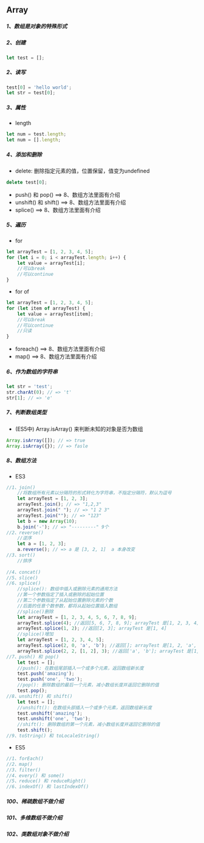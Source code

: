 ## Array



##### 1、数组是对象的特殊形式

##### 2、创建

```js
let test = [];
```

##### 2、读写

```js
test[0] = 'hello world';
let str = test[0];
```

##### 3、属性

- length

``` js
let num = test.length;
let num = [].length;
```

##### 4、添加和删除

- delete: 删除指定元素的值，位置保留，值变为undefined

``` js
delete test[0];
```

- push() 和 pop() ==> 8、数组方法里面有介绍
- unshift() 和 shift() ==> 8、数组方法里面有介绍
- splice() ==> 8、数组方法里面有介绍

##### 5、遍历

- for

``` js
let arrayTest = [1, 2, 3, 4, 5];
for (let i = 0; i < arrayTest.length; i++) {
    let value = arrayTest[i];
    //可以break
    //可以continue
}
```

- for of

``` js
let arrayTest = [1, 2, 3, 4, 5];
for (let item of arrayTest) {
    let value = arrayTest[item];
    //可以break
    //可以continue
    //只读
}
```

- foreach() ==> 8、数组方法里面有介绍
- map() ==> 8、数组方法里面有介绍

##### 6、作为数组的字符串

``` js
let str = 'test';
str.charAt(0); // => 't'
str[1]; // => 'e'
```

##### 7、判断数组类型

- (ES5中) Array.isArray() 来判断未知的对象是否为数组

``` js
Array.isArray([]); // => true
Array.isArray({}); // => fasle
```

##### 8、数组方法

- ES3

``` js
//1、join()
	//将数组所有元素以分隔符的形式转化为字符串，不指定分隔符，默认为逗号
	let arrayTest = [1, 2, 3];
	arrayTest.join(); // => "1,2,3"
	arrayTest.join(" "); // => "1 2 3"
	arrayTest.join(""); // => "123"
	let b = new Array(10);
	b.join('-'); // => "---------" 9个
//2、reverse()
	//逆序
	let a = [1, 2, 3];
	a.reverse(); // => a 是 [3, 2, 1]  a 本身改变
//3、sort()
	//排序
	
//4、concat()
//5、slice()
//6、splice()
    //splice(): 数组中插入或删除元素的通用方法
    //第一个参数指定了插入或删除的起始位置
    //第二个参数指定了从起始位置删除元素的个数
    //后面的任意个数参数，都将从起始位置插入数组
    //splice()删除
    let arrayTest = [1, 2, 3, 4, 5, 6, 7, 8, 9];
    arrayTest.splice(4); //返回[5, 6, 7, 8, 9]; arrayTest 是[1, 2, 3, 4]
    arrayTest.splice(1, 2); //返回[2, 3]; arrayTest 是[1, 4]
    //splice()增加
    let arrayTest = [1, 2, 3, 4, 5];
    arrayTest.splice(2, 0, 'a', 'b'); //返回[]; arrayTest 是[1, 2, 'a', 'b', 3, 4, 5]
    arrayTest.splice(2, 2, [1, 2], 3); //返回['a', 'b']; arrayTest 是[1, 2, [1, 2], 3, 3, 4, 5]
//7、push() 和 pop()
    let test = [];
    //push(): 在数组尾部插入一个或多个元素，返回数组新长度
    test.push('amazing'); 
    test.push('one', 'two');
    //pop(): 删除数组的最后一个元素，减小数组长度并返回它删除的值
    test.pop();
//8、unshift() 和 shift()
    let test = [];
    //unshift(): 在数组头部插入一个或多个元素，返回数组新长度
    test.unshift('amazing');
    test.unshift('one', 'two');
    //shift(): 删除数组的第一个元素，减小数组长度并返回它删除的值
    test.shift();
//9、toString() 和 toLocaleString()
```

- ES5

``` js
//1、forEach()
//2、map()
//3、filter()
//4、every() 和 some()
//5、reduce() 和 reduceRight()
//6、indexOf() 和 lastIndexOf()
```



##### 100、稀疏数组不做介绍

##### 101、多维数组不做介绍

##### 102、类数组对象不做介绍



